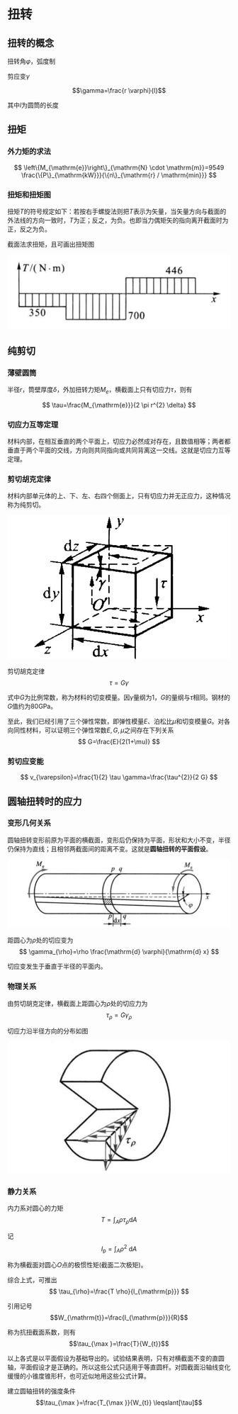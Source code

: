 # 扭转

## 扭转的概念

扭转角$\varphi$，弧度制

剪应变$\gamma$

$$\gamma=\frac{r \varphi}{l}$$

其中$l$为圆筒的长度

## 扭矩

### 外力矩的求法

$$
\left\{M_{\mathrm{e}}\right\}_{\mathrm{N} \cdot \mathrm{m}}=9549 \frac{\{P\}_{\mathrm{kW}}}{\{n\}_{\mathrm{r} / \mathrm{min}}}
$$

### 扭矩和扭矩图

扭矩$T$的符号规定如下：若按右手螺旋法则把$T$表示为矢量，当矢量方向与截面的外法线的方向一致时，$T$为正；反之，为负。也即当力偶矩矢的指向离开截面时为正，反之为负。


截面法求扭矩，且可画出扭矩图

![](PasteImage/2023-03-17-10-26-14.png)


## 纯剪切

### 薄壁圆筒

半径$r$，筒壁厚度$\delta$，外加扭转力矩$M_{e}$，横截面上只有切应力$\tau$，则有

$$
\tau=\frac{M_{\mathrm{e}}}{2 \pi r^{2} \delta}
$$

### 切应力互等定理


材料内部，在相互垂直的两个平面上，切应力必然成对存在，且数值相等；两者都垂直于两个平面的交线，方向则共同指向或共同背离这一交线。这就是切应力互等定理。


### 剪切胡克定律

材料内部单元体的上、下、左、右四个侧面上，只有切应力并无正应力，这种情况称为纯剪切。

![](PasteImage/en-2023-03-17-11-03-02.png)

剪切胡克定律
$$\tau=G \gamma$$

式中$G$为比例常数，称为材料的切变模量。因$\gamma$量纲为$1$，$G$的量纲与$\tau$相同。钢材的$G$值约为80GPa。

至此，我们已经引用了三个弹性常数，即弹性模量$E$、泊松比$\mu$和切变模量$G$。对各向同性材料，可以证明三个弹性常数$E,G,\mu$之间存在下列关系
$$
G=\frac{E}{2(1+\mu)}
$$

### 剪切应变能

$$
v_{\varepsilon}=\frac{1}{2} \tau \gamma=\frac{\tau^{2}}{2 G}
$$


## 圆轴扭转时的应力

### 变形几何关系

圆轴扭转变形前原为平面的横截面，变形后仍保持为平面，形状和大小不变，半径仍保持为直线；且相邻两截面间的距离不变。这就是**圆轴扭转的平面假设**。

![](PasteImage/2023-03-17-11-53-55.png)

距圆心为$\rho$处的切应变为
$$
\gamma_{\rho}=\rho \frac{\mathrm{d} \varphi}{\mathrm{d} x}
$$

切应变发生于垂直于半径的平面内。

### 物理关系

由剪切胡克定律，横截面上距圆心为$\rho$处的切应力为
$$\tau_{\rho}=G \gamma_{\rho}$$

切应力沿半径方向的分布如图

![](PasteImage/2023-03-17-11-58-09.png)

### 静力关系


内力系对圆心的力矩
$$
T=\int_{A} \rho \tau_{\rho} \mathrm{d} A
$$

记
$$
I_{\mathrm{p}}=\int_{A} \rho^{2} \mathrm{~d} A
$$

称为横截面对圆心$O$点的极惯性矩(截面二次极矩)。

综合上式，可推出
$$
\tau_{\rho}=\frac{T \rho}{I_{\mathrm{p}}}
$$

引用记号
$$W_{\mathrm{t}}=\frac{I_{\mathrm{p}}}{R}$$

称为抗扭截面系数，则有
$$\tau_{\max }=\frac{T}{W_{t}}$$

以上各式是以平面假设为基础导出的。试验结果表明，只有对横截面不变的直圆轴，平面假设才是正确的。所以这些公式只适用于等直圆杆。对圆截面沿轴线变化缓慢的小锥度锥形杆，也可近似地用这些公式计算。

建立圆轴扭转的强度条件
$$\tau_{\max }=\frac{T_{\max }}{W_{t}} \leqslant[\tau]$$